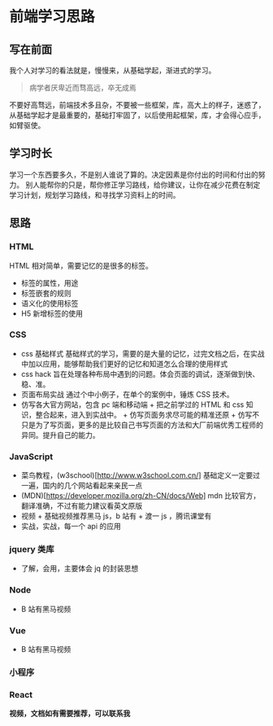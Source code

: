 # 前端学习思路

## 写在前面

我个人对学习的看法就是，慢慢来，从基础学起，渐进式的学习。

> 病学者厌卑近而骛高远，卒无成焉

不要好高骛远，前端技术多且杂，不要被一些框架，库，高大上的样子，迷惑了，从基础学起才是最重要的，基础打牢固了，以后使用起框架，库，才会得心应手，如臂驱使。

## 学习时长

学习一个东西要多久，不是别人谁说了算的。决定因素是你付出的时间和付出的努力。
别人能帮你的只是，帮你修正学习路线，给你建议，让你在减少花费在制定学习计划，规划学习路线，和寻找学习资料上的时间。

## 思路

### HTML

HTML 相对简单，需要记忆的是很多的标签。

- 标签的属性，用途
- 标签嵌套的规则
- 语义化的使用标签
- H5 新增标签的使用

### CSS

- css 基础样式
  基础样式的学习，需要的是大量的记忆，过完文档之后，在实战中加以应用，能够帮助我们更好的记忆和知道怎么合理的使用样式
- css hack
  旨在处理各种布局中遇到的问题。体会页面的调试，逐渐做到快、稳、准。
- 页面布局实战
  通过个中小例子，在单个的案例中，锤炼 CSS 技术。
- 仿写各大官方网站，包含 pc 端和移动端 + 把之前学过的 HTML 和 css 知识，整合起来，进入到实战中。 + 仿写页面务求尽可能的精准还原 + 仿写不只是为了写页面，更多的是比较自己书写页面的方法和大厂前端优秀工程师的异同。提升自己的能力。

### JavaScript

- 菜鸟教程，(w3school)[http://www.w3school.com.cn/]
  基础定义一定要过一遍，国内的几个网站看起来亲民一点
- (MDN)[https://developer.mozilla.org/zh-CN/docs/Web]
  mdn 比较官方，翻译准确，不过有能力建议看英文原版
- 视频 + 基础视频推荐黑马 js，b 站有 + 渡一 js ，腾讯课堂有
- 实战，实战，每一个 api 的应用

### jquery 类库

- 了解，会用，主要体会 jq 的封装思想

### Node

- B 站有黑马视频

### Vue

- B 站有黑马视频

### 小程序

### React

**视频，文档如有需要推荐，可以联系我**
